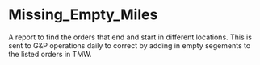 # Missing_Empty_Miles

A report to find the orders that end and start in different locations. This is sent to G&P operations daily to correct by adding in empty segements to the listed orders in TMW.
